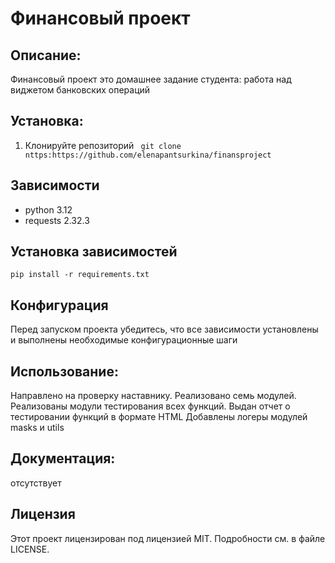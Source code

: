# Финансовый проект


## Описание:
Финансовый проект это домашнее задание студента: работа над виджетом банковских операций


## Установка:
1. Клонируйте репозиторий 
``` git clone nttps:https://github.com/elenapantsurkina/finansproject```


## Зависимости
- python 3.12
- requests 2.32.3


## Установка зависимостей
```pip install -r requirements.txt```


## Конфигурация
Перед запуском проекта убедитесь, что все зависимости установлены и выполнены необходимые конфигурационные шаги


## Использование:
Направлено на проверку наставнику.
Реализовано семь модулей.
Реализованы модули тестирования всех функций.
Выдан отчет о тестировании функций в формате HTML
Добавлены логеры модулей masks и utils 


## Документация:
отсутствует


## Лицензия 
Этот проект лицензирован под лицензией MIT. Подробности см. в файле LICENSE.

